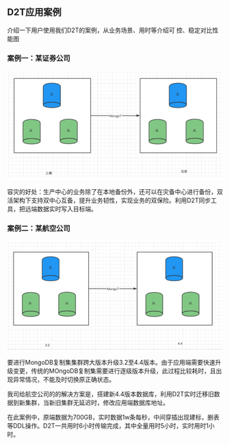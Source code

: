
## D2T应用案例

介绍一下用户使用我们D2T的案例，从业务场景、用时等介绍可 控、稳定对比性能图

### 案例一：某证券公司

![img_5.png](../images/img_5.png)

容灾的好处：生产中心的业务除了在本地备份外，还可以在灾备中心进行备份，双活架构下支持双中心互备，提升业务韧性，实现业务的双保险。利用D2T同步工具，把远端数据实时写入目标端。




### 案例二：某航空公司

![img_6.png](../images/img_6.png)


要进行MongoDB复制集集群跨大版本升级3.2至4.4版本。由于应用端需要快速升级变更，传统的MOngoDB复制集需要进行逐级版本升级，此过程比较耗时，且出现异常情况，不能及时切换原正确状态。




我司给航空公司的的解决方案是，搭建新4.4版本数据库，利用D2T实时迁移旧数据到新集群，当新旧集群无延迟时，修改应用端数据库地址。




在此案例中，原端数据为700GB，实时数据1w条每秒，中间穿插出现建标，删表等DDL操作。D2T一共用时6小时传输完成，其中全量用时5小时，实时用时1小时。




